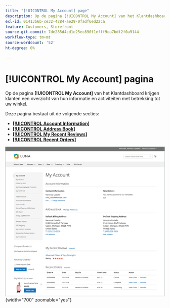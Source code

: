```yaml
---
title: "[!UICONTROL My Account] page"
description: Op de pagina [!UICONTROL My Account] van het Klantdashboard krijgen klanten een overzicht van hun informatie en activiteiten met betrekking tot uw winkel.
exl-id: 01413b6b-ce32-4284-ae29-0fadf6ed22ca
feature: Customers, Storefront
source-git-commit: 7de285d4cd1e25ec890f1efff9ea7bdf2f0a9144
workflow-type: tm+mt
source-wordcount: '52'
ht-degree: 0%

---
```


# [!UICONTROL My Account] pagina

Op de pagina **[!UICONTROL My Account]** van het Klantdashboard krijgen klanten een overzicht van hun informatie en activiteiten met betrekking tot uw winkel.

Deze pagina bestaat uit de volgende secties:

* [**[!UICONTROL Account Information]**](../customers/account-dashboard-account-information.md)
* [**[!UICONTROL Address Book]**](../customers/account-dashboard-address-book.md)
* [**[!UICONTROL My Recent Reviews]**](../merchandising-promotions/product-reviews.md#product-reviews-on-the-storefront)
* [**[!UICONTROL Recent Orders]**](../stores-purchase/orders-storefront.md#view-recently-ordered-products)

![ Mijn pagina van de Rekening op de storefront ](assets/account-dashboard-my-account.png){width="700" zoomable="yes"}
